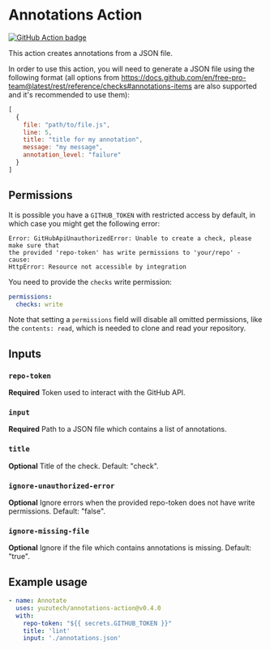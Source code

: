 # Annotations Action

[![GitHub Action badge](https://github.com/yuzutech/annotations-action/workflows/test-local/badge.svg)](https://github.com/yuzutech/annotations-action/actions?query=workflow%3Atest-local)

This action creates annotations from a JSON file.

In order to use this action, you will need to generate a JSON file using the following format (all options from https://docs.github.com/en/free-pro-team@latest/rest/reference/checks#annotations-items are also supported and it's recommended to use them):

```js
[
  {
    file: "path/to/file.js",
    line: 5,
    title: "title for my annotation",
    message: "my message",
    annotation_level: "failure"
  }
]
```

## Permissions

It is possible you have a `GITHUB_TOKEN` with restricted access by default, in which
case you might get the following error:

```
Error: GitHubApiUnauthorizedError: Unable to create a check, please make sure that
the provided 'repo-token' has write permissions to 'your/repo' - cause:
HttpError: Resource not accessible by integration
```

You need to provide the `checks` write permission:
```yaml
permissions:
  checks: write
```

Note that setting a `permissions` field will disable all omitted permissions, like
the `contents: read`, which is needed to clone and read your repository.

## Inputs

### `repo-token`

**Required** Token used to interact with the GitHub API.

### `input`

**Required** Path to a JSON file which contains a list of annotations.

### `title`

**Optional** Title of the check. Default: "check".

### `ignore-unauthorized-error`

**Optional** Ignore errors when the provided repo-token does not have write permissions. Default: "false".

### `ignore-missing-file`

**Optional** Ignore if the file which contains annotations is missing. Default: "true".

## Example usage

```yml
- name: Annotate
  uses: yuzutech/annotations-action@v0.4.0
  with:
    repo-token: "${{ secrets.GITHUB_TOKEN }}"
    title: 'lint'
    input: './annotations.json'
```

